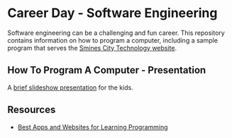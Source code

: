 # Career Day - Software Engineering

Software engineering can be a challenging and fun career. This repository contains information on how to program a computer, including a sample program that serves the [Smines City Technology website](http://smines.city). 

## How To Program A Computer - Presentation

A [brief slideshow presentation](https://docs.google.com/presentation/d/1b_1pT_NTi1K51UKJafgZk6ReqeyPi49H2iAuveSjHaE/edit?usp=sharing) for the kids.

## Resources
 * [Best Apps and Websites for Learning Programming](https://www.commonsense.org/education/top-picks/best-apps-and-websites-for-learning-programming-and-coding)
